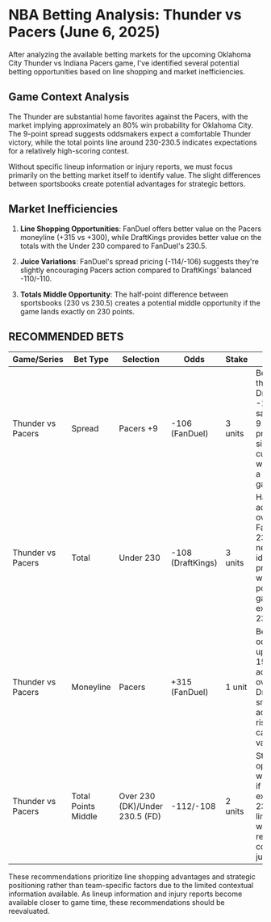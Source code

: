 # NBA Betting Analysis: Thunder vs Pacers (June 6, 2025)

After analyzing the available betting markets for the upcoming Oklahoma City Thunder vs Indiana Pacers game, I've identified several potential betting opportunities based on line shopping and market inefficiencies.

## Game Context Analysis

The Thunder are substantial home favorites against the Pacers, with the market implying approximately an 80% win probability for Oklahoma City. The 9-point spread suggests oddsmakers expect a comfortable Thunder victory, while the total points line around 230-230.5 indicates expectations for a relatively high-scoring contest.

Without specific lineup information or injury reports, we must focus primarily on the betting market itself to identify value. The slight differences between sportsbooks create potential advantages for strategic bettors.

## Market Inefficiencies

1. **Line Shopping Opportunities**: FanDuel offers better value on the Pacers moneyline (+315 vs +300), while DraftKings provides better value on the totals with the Under 230 compared to FanDuel's 230.5.

2. **Juice Variations**: FanDuel's spread pricing (-114/-106) suggests they're slightly encouraging Pacers action compared to DraftKings' balanced -110/-110.

3. **Totals Middle Opportunity**: The half-point difference between sportsbooks (230 vs 230.5) creates a potential middle opportunity if the game lands exactly on 230 points.

## RECOMMENDED BETS

| Game/Series | Bet Type | Selection | Odds | Stake | Reasoning |
|-------------|----------|-----------|------|-------|-----------|
| Thunder vs Pacers | Spread | Pacers +9 | -106 (FanDuel) | 3 units | Better value than DraftKings' -110 for the same spread; 9 points provides significant cushion in what could be a competitive game |
| Thunder vs Pacers | Total | Under 230 | -108 (DraftKings) | 3 units | Half-point advantage over FanDuel's 230.5 at nearly identical juice; provides winning position if game lands exactly on 230 |
| Thunder vs Pacers | Moneyline | Pacers | +315 (FanDuel) | 1 unit | Best available odds for an upset with 15-point advantage over DraftKings; small stake acknowledges risk but captures value |
| Thunder vs Pacers | Total Points Middle | Over 230 (DK)/Under 230.5 (FD) | -112/-108 | 2 units | Strategic opportunity to win both bets if game lands exactly on 230 points; limited risk with reasonable combined juice |

These recommendations prioritize line shopping advantages and strategic positioning rather than team-specific factors due to the limited contextual information available. As lineup information and injury reports become available closer to game time, these recommendations should be reevaluated.